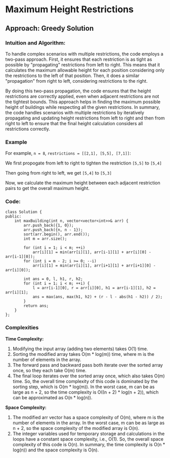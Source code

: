 # Maximum Height Restrictions

## Approach: Greedy Solution
### Intuition and Algorithm:
To handle complex scenarios with multiple restrictions, the code employs a two-pass approach. First, it ensures that each restriction is as tight as possible by "propagating" restrictions from left to right. This means that it calculates the maximum allowable height for each position considering only the restrictions to the left of that position. 
Then, it does a similar "propagation" from right to left, considering restrictions to the right.

By doing this two-pass propagation, the code ensures that the height restrictions are correctly applied, even when adjacent restrictions are not the tightest bounds. This approach helps in finding the maximum possible height of buildings while respecting all the given restrictions.
In summary, the code handles scenarios with multiple restrictions by iteratively propagating and updating height restrictions from left to right and then from right to left to ensure that the final height calculation considers all restrictions correctly.

### Example
For example, ```n = 8```, ```restrictions = [[2,1], [5,5], [7,1]]```:

We first propogate from left to right to tighten the restriction ```[5,5]``` to ```[5,4]```

Then going from right to left, we get ```[5,4]``` to ```[5,3]```

Now, we calculate the maximum height between each adjacent restriction pairs to get the overall maximum height.

### Code:
```
class Solution {
public:
    int maxBuilding(int n, vector<vector<int>>& arr) {
        arr.push_back({1, 0});
        arr.push_back({n, n - 1});
        sort(arr.begin(), arr.end());
        int m = arr.size();
        
        for (int i = 1; i < m; ++i)
            arr[i][1] = min(arr[i][1], arr[i-1][1] + arr[i][0] - arr[i-1][0]);
        for (int i = m - 2; i >= 0; --i)
            arr[i][1] = min(arr[i][1], arr[i+1][1] + arr[i+1][0] - arr[i][0]);
        
        int ans = 0, l, h1, r, h2;
        for (int i = 1; i < m; ++i) {
            l = arr[i-1][0], r = arr[i][0], h1 = arr[i-1][1], h2 = arr[i][1];
            ans = max(ans, max(h1, h2) + (r - l - abs(h1 - h2)) / 2);
        }
        return ans;
    }
};
```
### Complexities
**Time Complexity:**

1.	Modifying the input array (adding two elements) takes O(1) time.
2.	Sorting the modified array takes O(m * log(m)) time, where m is the number of elements in the array.
3.	The forward pass and backward pass both iterate over the sorted array once, so they each take O(m) time.
4.	The final loop iterates over the sorted array once, which also takes O(m) time.
So, the overall time complexity of this code is dominated by the sorting step, which is O(m * log(m)). In the worst case, m can be as large as n + 2, so the time complexity is O((n + 2) * log(n + 2)), which can be approximated as O(n * log(n)).

**Space Complexity:**

1.	The modified arr vector has a space complexity of O(m), where m is the number of elements in the array. In the worst case, m can be as large as n + 2, so the space complexity of the modified array is O(n).
2.	The integer variables used for temporary storage and calculations in the loops have a constant space complexity, i.e., O(1).
So, the overall space complexity of this code is O(n).
In summary, the time complexity is O(n * log(n)) and the space complexity is O(n).
